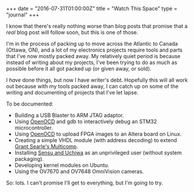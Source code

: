 +++
date = "2016-07-31T01:00:00Z"
title = "Watch This Space"
type = "journal"
+++

I know that there's really nothing worse than blog posts that promise that a
*real* blog post will follow soon, but this is one of those.

I'm in the process of packing up to move across the Atlantic to Canada (Ottawa,
ON), and a lot of my electronics projects require tools and parts that I've now
mostly packed away. My relatively quiet period is because instead of writing
about my projects, I've been trying to do as much as possible before it all got
packed up (or given away, or sold).

I *have* done things, but now I have writer's debt. Hopefully this will all
work out because with my tools packed away, I can catch up on some of the
writing and documenting of projects that I've let lapse.

To be documented:

* Building a USB Blaster to ARM JTAG adaptor.
* Using [OpenOCD][oo] and gdb to interactively debug an STM32 microcontroller.
* Using [OpenOCD][oo] to upload FPGA images to an Altera board on Linux.
* Creating a simple VHDL module (with address decoding) to extend [Grant Searle's Multicomp][mc].
* Installing [Sensu and Uchiwa][s] as an unprivileged user (without system packaging).
* Developing kernel modules on Ubuntu.
* Using the OV7670 and OV7648 OmniVision cameras.

So: lots. I can't promise I'll get to everything, but I'm going to try.

[mc]: http://searle.hostei.com/grant/Multicomp/index.html
[oo]: http://openocd.net/
[s]: https://sensuapp.org/
